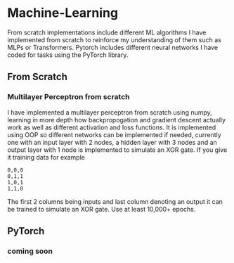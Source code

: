 # Machine-Learning

From scratch implementations include different ML algorithms I have implemented from scratch to reinforce my understanding of them such as MLPs or Transformers. Pytorch includes different neural networks I have coded for tasks using the PyTorch library.

## From Scratch

### Multilayer Perceptron from scratch
I have implemented a multilayer perceptron from scratch using numpy, learning in more depth how backpropogation and gradient descent actually work as well as different activation and loss functions. It is implemented using OOP so different networks can be implemented if needed, currently one with an input layer with 2 nodes, a hidden layer with 3 nodes and an output layer with 1 node is implemented to simulate an XOR gate. If you give it training data for example

```
0,0,0
0,1,1
1,0,1
1,1,0
```

The first 2 columns being inputs and last column denoting an output it can be trained to simulate an XOR gate. Use at least 10,000+ epochs.

## PyTorch

### coming soon
